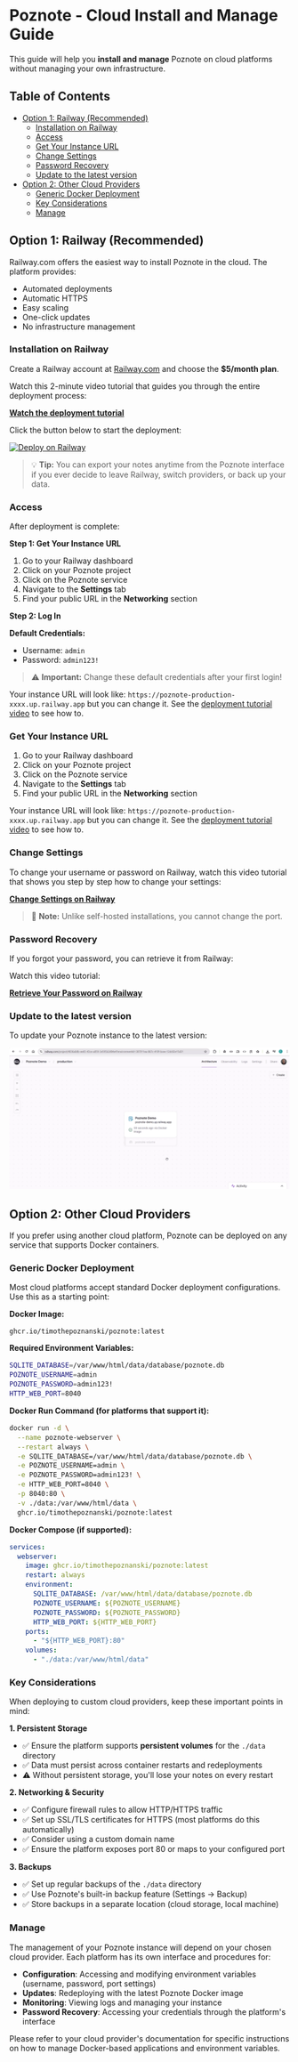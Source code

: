 # Poznote - Cloud Install and Manage Guide

This guide will help you **install and manage** Poznote on cloud platforms without managing your own infrastructure.

## Table of Contents

- [Option 1: Railway (Recommended)](#option-1-railway-recommended)
  - [Installation on Railway](#poznote-installation-on-railway)
  - [Access](#access)
  - [Get Your Instance URL](#get-your-instance-url)
  - [Change Settings](#change-settings)
  - [Password Recovery](#password-recovery)
  - [Update to the latest version](#update-to-the-latest-version)
- [Option 2: Other Cloud Providers](#option-2-other-cloud-providers)
  - [Generic Docker Deployment](#generic-docker-deployment)
  - [Key Considerations](#key-considerations)
  - [Manage](#manage)

## Option 1: Railway (Recommended)

Railway.com offers the easiest way to install Poznote in the cloud. The platform provides:
- Automated deployments
- Automatic HTTPS
- Easy scaling
- One-click updates
- No infrastructure management

### Installation on Railway

Create a Railway account at [Railway.com](https://railway.com) and choose the **$5/month plan**.

Watch this 2-minute video tutorial that guides you through the entire deployment process:

**[Watch the deployment tutorial](https://youtu.be/RkN0-v8sz2w)**

Click the button below to start the deployment:

[![Deploy on Railway](https://railway.com/button.svg)](https://railway.com/deploy/poznote)

> 💡 **Tip:** You can export your notes anytime from the Poznote interface if you ever decide to leave Railway, switch providers, or back up your data.

### Access

After deployment is complete:

**Step 1: Get Your Instance URL**

1. Go to your Railway dashboard
2. Click on your Poznote project
3. Click on the Poznote service
4. Navigate to the **Settings** tab
5. Find your public URL in the **Networking** section

**Step 2: Log In**

**Default Credentials:**
- Username: `admin`
- Password: `admin123!`

> ⚠️ **Important:** Change these default credentials after your first login!

Your instance URL will look like: `https://poznote-production-xxxx.up.railway.app` but you can change it. See the [deployment tutorial video](https://youtu.be/RkN0-v8sz2w) to see how to. 

### Get Your Instance URL

1. Go to your Railway dashboard
2. Click on your Poznote project
3. Click on the Poznote service
4. Navigate to the **Settings** tab
5. Find your public URL in the **Networking** section

Your instance URL will look like: `https://poznote-production-xxxx.up.railway.app` but you can change it. See the [deployment tutorial video](https://youtu.be/RkN0-v8sz2w) to see how to. 

### Change Settings

To change your username or password on Railway, watch this video tutorial that shows you step by step how to change your settings:

**[Change Settings on Railway](https://youtu.be/_h5pP7LreZc)**

> 📝 **Note:** Unlike self-hosted installations, you cannot change the port.

### Password Recovery

If you forgot your password, you can retrieve it from Railway:

Watch this video tutorial:

**[Retrieve Your Password on Railway](https://youtu.be/_h5pP7LreZc)**

### Update to the latest version

To update your Poznote instance to the latest version:

![Update Poznote on Railway](update-poznote-on-railway.gif)

## Option 2: Other Cloud Providers

If you prefer using another cloud platform, Poznote can be deployed on any service that supports Docker containers.

### Generic Docker Deployment

Most cloud platforms accept standard Docker deployment configurations. Use this as a starting point:

**Docker Image:**
```
ghcr.io/timothepoznanski/poznote:latest
```

**Required Environment Variables:**
```bash
SQLITE_DATABASE=/var/www/html/data/database/poznote.db
POZNOTE_USERNAME=admin
POZNOTE_PASSWORD=admin123!
HTTP_WEB_PORT=8040
```

**Docker Run Command (for platforms that support it):**
```bash
docker run -d \
  --name poznote-webserver \
  --restart always \
  -e SQLITE_DATABASE=/var/www/html/data/database/poznote.db \
  -e POZNOTE_USERNAME=admin \
  -e POZNOTE_PASSWORD=admin123! \
  -e HTTP_WEB_PORT=8040 \
  -p 8040:80 \
  -v ./data:/var/www/html/data \
  ghcr.io/timothepoznanski/poznote:latest
```

**Docker Compose (if supported):**
```yaml
services:
  webserver:
    image: ghcr.io/timothepoznanski/poznote:latest
    restart: always
    environment:
      SQLITE_DATABASE: /var/www/html/data/database/poznote.db
      POZNOTE_USERNAME: ${POZNOTE_USERNAME}
      POZNOTE_PASSWORD: ${POZNOTE_PASSWORD}
      HTTP_WEB_PORT: ${HTTP_WEB_PORT}
    ports:
      - "${HTTP_WEB_PORT}:80"
    volumes:
      - "./data:/var/www/html/data"
```

### Key Considerations

When deploying to custom cloud providers, keep these important points in mind:

**1. Persistent Storage**
- ✅ Ensure the platform supports **persistent volumes** for the `./data` directory
- ✅ Data must persist across container restarts and redeployments
- ⚠️ Without persistent storage, you'll lose your notes on every restart

**2. Networking & Security**
- ✅ Configure firewall rules to allow HTTP/HTTPS traffic
- ✅ Set up SSL/TLS certificates for HTTPS (most platforms do this automatically)
- ✅ Consider using a custom domain name
- ✅ Ensure the platform exposes port 80 or maps to your configured port

**3. Backups**
- ✅ Set up regular backups of the `./data` directory
- ✅ Use Poznote's built-in backup feature (Settings → Backup)
- ✅ Store backups in a separate location (cloud storage, local machine)

### Manage

The management of your Poznote instance will depend on your chosen cloud provider. Each platform has its own interface and procedures for:

- **Configuration**: Accessing and modifying environment variables (username, password, port settings)
- **Updates**: Redeploying with the latest Poznote Docker image
- **Monitoring**: Viewing logs and managing your instance
- **Password Recovery**: Accessing your credentials through the platform's interface

Please refer to your cloud provider's documentation for specific instructions on how to manage Docker-based applications and environment variables.